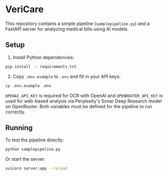 # VeriCare

This repository contains a simple pipeline (`samplepipeline.py`) and a FastAPI server for analyzing medical bills using AI models.

## Setup

1. Install Python dependencies:

```bash
pip install -r requirements.txt
```

2. Copy `.env.example` to `.env` and fill in your API keys:

```bash
cp .env.example .env
```

`OPENAI_API_KEY` is required for OCR with OpenAI and `OPENROUTER_API_KEY` is used for web-based analysis via Perplexity's Sonar Deep Research model on OpenRouter. Both variables must be defined for the pipeline to run correctly.


## Running

To test the pipeline directly:

```bash
python samplepipeline.py
```

Or start the server:

```bash
uvicorn server:app --reload
```

